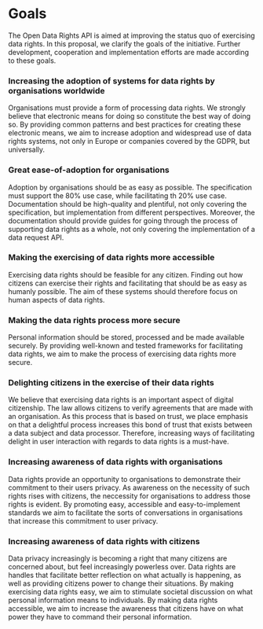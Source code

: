# Goals

The Open Data Rights API is aimed at improving the status quo of exercising data rights. In this proposal, we clarify the goals of the initiative. Further development, cooperation and implementation efforts are made according to these goals. 

### Increasing the adoption of systems for data rights by organisations worldwide

Organisations must provide a form of processing data rights. We strongly believe that electronic means for doing so constitute the best way of doing so. By providing common patterns and best practices for creating these electronic means, we aim to increase adoption and widespread use of data rights systems, not only in Europe or companies covered by the GDPR, but universally.

### Great ease-of-adoption for organisations

Adoption by organisations should be as easy as possible. The specification must support the 80% use case, while facilitating th 20% use case. Documentation should be high-quality and plentiful, not only covering the specification, but implementation from different perspectives. Moreover, the documentation should provide guides for going through the process of supporting data rights as a whole, not only covering the implementation of a data request API.

### Making the exercising of data rights more accessible

Exercising data rights should be feasible for any citizen. Finding out how citizens can exercise their rights and facilitating that should be as easy as humanly possible. The aim of these systems should therefore focus on human aspects of data rights. 

### Making the data rights process more secure

Personal information should be stored, processed and be made available securely. By providing well-known and tested frameworks for facilitating data rights, we aim to make the process of exercising data rights more secure.

### Delighting citizens in the exercise of their data rights

We believe that exercising data rights is an important aspect of digital citizenship. The law allows citizens to verify agreements that are made with an organisation. As this process that is based on trust, we place emphasis on that a delightful process increases this bond of trust that exists between a data subject and data processor. Therefore, increasing ways of facilitating delight in user interaction with regards to data rights is a must-have.

### Increasing awareness of data rights with organisations

Data rights provide an opportunity to organisations to demonstrate their commitment to their users privacy. As awareness on the necessity of such rights rises with citizens, the neccessity for organisations to address those rights is evident. By promoting easy, accessible and easy-to-implement standards we aim to facilitate the sorts of conversations in organisations that increase this commitment to user privacy.

### Increasing awareness of data rights with citizens

Data privacy increasingly is becoming a right that many citizens are concerned about, but feel increasingly powerless over. Data rights are handles that facilitate better reflection on what actually is happening, as well as providing citizens power to change their situations. By making exercising data rights easy, we aim to stimulate societal discussion on what personal information means to individuals. By making data rights accessible, we aim to increase the awareness that citizens have on what power they have to command their personal information.



